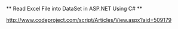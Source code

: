 ** Read Excel File into DataSet in ASP.NET Using C# **

http://www.codeproject.com/script/Articles/View.aspx?aid=509179
